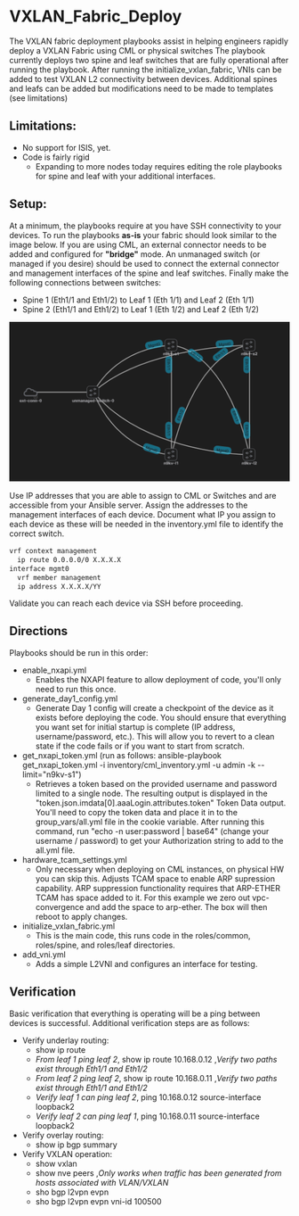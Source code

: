 # VXLAN_Fabric_Deploy

The VXLAN fabric deployment playbooks assist in helping engineers rapidly deploy a VXLAN Fabric using CML or physical switches  The playbook currently deploys two spine and leaf switches that are fully operational after running the playbook.  After running the initialize_vxlan_fabric, VNIs can be added to test VXLAN L2 connectivity between devices.  Additional spines and leafs can be added but modifications need to be made to templates (see limitations)

## Limitations:

- No support for ISIS, yet.
- Code is fairly rigid
  -  Expanding to more nodes today requires editing the role playbooks for spine and leaf with your additional interfaces.

## Setup:

At a minimum, the playbooks require at you have SSH connectivity to your devices.  To run the playbooks **as-is** your fabric should look similar to the image below.  If you are using CML, an external connector needs to be added and configured for **"bridge"** mode.  An unmanaged switch (or managed if you desire) should be used to connect the external connector and management interfaces of the spine and leaf switches.  Finally make the following connections between switches:

- Spine 1 (Eth1/1 and Eth1/2) to Leaf 1 (Eth 1/1) and Leaf 2 (Eth 1/1)
- Spine 2 (Eth1/1 and Eth1/2) to Leaf 1 (Eth 1/2) and Leaf 2 (Eth 1/2)

![VXLAN Fabric Example](simple_vxlan_fabric.png)

Use IP addresses that you are able to assign to CML or Switches and are accessible from your Ansible server.  Assign the addresses to the management interfaces of each device.  Document what IP you assign to each device as these will be needed in the inventory.yml file to identify the correct switch.

```
vrf context management
  ip route 0.0.0.0/0 X.X.X.X
interface mgmt0
  vrf member management
  ip address X.X.X.X/YY
```

Validate you can reach each device via SSH before proceeding.

## Directions

Playbooks should be run in this order:

- enable_nxapi.yml
  - Enables the NXAPI feature to allow deployment of code, you'll only need to run this once.
- generate_day1_config.yml
  - Generate Day 1 config will create a checkpoint of the device as it exists before deploying the code.  You should ensure that everything you want set for initial startup is complete (IP address, username/password, etc.).  This will allow you to revert to a clean state if the code fails or if you want to start from scratch.
- get_nxapi_token.yml (run as follows: ansible-playbook get_nxapi_token.yml -i inventory/cml_inventory.yml -u admin -k --limit="n9kv-s1")
  - Retrieves a token based on the provided username and password limited to a single node.  The resulting output is displayed in the "token.json.imdata[0].aaaLogin.attributes.token" Token Data output.  You'll need to copy the token data and place it in to the group_vars/all.yml file in the cookie variable.  After running this command, run "echo -n user:password | base64" (change your username / password) to get your Authorization string to add to the all.yml file.
- hardware_tcam_settings.yml
  - Only necessary when deploying on CML instances, on physical HW you can skip this.  Adjusts TCAM space to enable ARP supression capability.  ARP suppression functionality requires that ARP-ETHER TCAM has space added to it.  For this example we zero out vpc-convergence and add the space to arp-ether.  The box will then reboot to apply changes.
- initialize_vxlan_fabric.yml
  - This is the main code, this runs code in the roles/common, roles/spine, and roles/leaf directories.
- add_vni.yml
  - Adds a simple L2VNI and configures an interface for testing.

## Verification

Basic verification that everything is operating will be a ping between devices is successful.  Additional verification steps are as follows:

- Verify underlay routing:
  - show ip route
  - *From leaf 1 ping leaf 2*, show ip route 10.168.0.12 ,*Verify two paths exist through Eth1/1 and Eth1/2*
  - *From leaf 2 ping leaf 2*,  show ip route 10.168.0.11 ,*Verify two paths exist through Eth1/1 and Eth1/2*
  - *Verify leaf 1 can ping leaf 2*, ping 10.168.0.12 source-interface loopback2
  - *Verify leaf 2 can ping leaf 1*, ping 10.168.0.11 source-interface loopback2
- Verify overlay routing:
  - show ip bgp summary
- Verify VXLAN operation:
  - show vxlan
  - show nve peers ,*Only works when traffic has been generated from hosts associated with VLAN/VXLAN*
  - sho bgp l2vpn evpn
  - sho bgp l2vpn evpn vni-id 100500